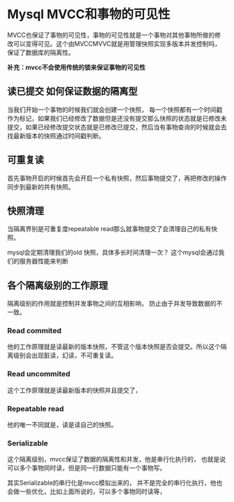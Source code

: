 # Mysql MVCC和事物的可见性

MVCC也保证了事物的可见性，事物的可见性就是一个事物对其他事物所做的修改可以变得可见。这个由MVCCMVVC就是用管理快照实现多版本并发控制吗，保证了数据库的隔离性。

**补充：mvcc不会使用传统的锁来保证事物的可见性**



## 读已提交 如何保证数据的隔离型

当我们开始一个事物的时候我们就会创建一个快照， 每一个快照都有一个时间戳作为标记，如果我们已经修改了数据但是还没有提交那么快照的状态就是已修改未提交，如果已经修改提交状态就是已修改已提交，然后当有事物查询的时候就会去找最新版本的快照通过时间戳判断。

## 可重复读

首先事物开启的时候首先会开启一个私有快照，然后事物提交了，再把修改的操作同步到最新的共有快照。

## 快照清理

当隔离界别是可重复度repeatable read那么就事物提交了会清理自己的私有快照。

mysql会定期清理我们的old 快照，具体多长时间清理一次？ 这个mysql会通过我们的服务器性能来判断

## 各个隔离级别的工作原理

隔离级别的作用就是控制并发事物之间的互相影响， 防止由于并发导致数据的不一致。

### Read commited

他的工作原理就是读最新的版本快照，不管这个版本快照是否会提交。所以这个隔离级别会出现脏读，幻读，不可重复读。

### Read uncommited

这个工作原理就是读最新版本的快照并且提交了，

### Repeatable read

他的唯一不同就是，读是读自己的快照。

### Serializable

这个隔离级别，mvcc保证了数据的隔离性和并发，他是串行化执行的， 也就是说可以多个事物同时读，但是同一行数据只能有一个事物写。

其实Serializable的串行化是mvcc模拟出来的，  并不是完全的串行化执行，他也会做一些优化，比如上面所说的，可以多个事物同时读等，